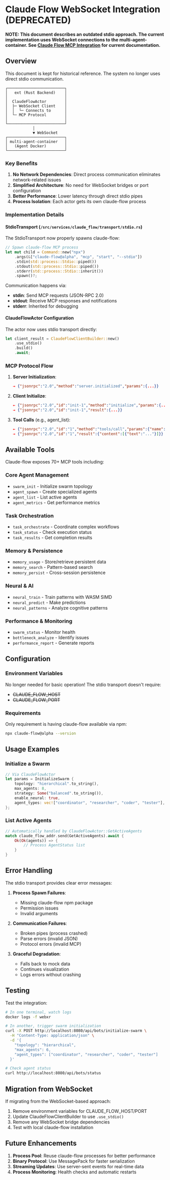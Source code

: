 # Claude Flow WebSocket Integration (DEPRECATED)

**NOTE: This document describes an outdated stdio approach. The current implementation uses WebSocket connections to the multi-agent-container. See [Claude Flow MCP Integration](server/features/claude-flow-mcp-integration.md) for current documentation.**

## Overview

This document is kept for historical reference. The system no longer uses direct stdio communication.

```
┌─────────────────────────┐
│   ext (Rust Backend)    │
│                         │
│  ClaudeFlowActor        │
│  ├─ WebSocket Client    │
│  │  └─ Connects to      │
│  └─ MCP Protocol        │
│                         │
└─────────────────────────┘
            │
            ▼ WebSocket
┌─────────────────────────┐
│ multi-agent-container   │
│   (Agent Docker)        │
└─────────────────────────┘
```

### Key Benefits

1. **No Network Dependencies**: Direct process communication eliminates network-related issues
2. **Simplified Architecture**: No need for WebSocket bridges or port configuration
3. **Better Performance**: Lower latency through direct stdio pipes
4. **Process Isolation**: Each actor gets its own claude-flow process

### Implementation Details

#### StdioTransport (`/src/services/claude_flow/transport/stdio.rs`)

The StdioTransport now properly spawns claude-flow:

```rust
// Spawn claude-flow MCP process
let mut child = Command::new("npx")
    .args(&["claude-flow@alpha", "mcp", "start", "--stdio"])
    .stdin(std::process::Stdio::piped())
    .stdout(std::process::Stdio::piped())
    .stderr(std::process::Stdio::inherit())
    .spawn()?;
```

Communication happens via:
- **stdin**: Send MCP requests (JSON-RPC 2.0)
- **stdout**: Receive MCP responses and notifications
- **stderr**: Inherited for debugging

#### ClaudeFlowActor Configuration

The actor now uses stdio transport directly:

```rust
let client_result = ClaudeFlowClientBuilder::new()
    .use_stdio()
    .build()
    .await;
```

### MCP Protocol Flow

1. **Server Initialization**:
   ```json
   → {"jsonrpc":"2.0","method":"server.initialized","params":{...}}
   ```

2. **Client Initialize**:
   ```json
   ← {"jsonrpc":"2.0","id":"init-1","method":"initialize","params":{...}}
   → {"jsonrpc":"2.0","id":"init-1","result":{...}}
   ```

3. **Tool Calls** (e.g., agent_list):
   ```json
   ← {"jsonrpc":"2.0","id":"1","method":"tools/call","params":{"name":"agent_list","arguments":{...}}}
   → {"jsonrpc":"2.0","id":"1","result":{"content":[{"text":"..."}]}}
   ```

## Available Tools

Claude-flow exposes 70+ MCP tools including:

### Core Agent Management
- `swarm_init` - Initialize swarm topology
- `agent_spawn` - Create specialized agents
- `agent_list` - List active agents
- `agent_metrics` - Get performance metrics

### Task Orchestration
- `task_orchestrate` - Coordinate complex workflows
- `task_status` - Check execution status
- `task_results` - Get completion results

### Memory & Persistence
- `memory_usage` - Store/retrieve persistent data
- `memory_search` - Pattern-based search
- `memory_persist` - Cross-session persistence

### Neural & AI
- `neural_train` - Train patterns with WASM SIMD
- `neural_predict` - Make predictions
- `neural_patterns` - Analyze cognitive patterns

### Performance & Monitoring
- `swarm_status` - Monitor health
- `bottleneck_analyze` - Identify issues
- `performance_report` - Generate reports

## Configuration

### Environment Variables

No longer needed for basic operation! The stdio transport doesn't require:
- ~~CLAUDE_FLOW_HOST~~
- ~~CLAUDE_FLOW_PORT~~

### Requirements

Only requirement is having claude-flow available via npm:
```bash
npx claude-flow@alpha --version
```

## Usage Examples

### Initialize a Swarm

```rust
// Via ClaudeFlowActor
let params = InitializeSwarm {
    topology: "hierarchical".to_string(),
    max_agents: 8,
    strategy: Some("balanced".to_string()),
    enable_neural: true,
    agent_types: vec!["coordinator", "researcher", "coder", "tester"],
};
```

### List Active Agents

```rust
// Automatically handled by ClaudeFlowActor::GetActiveAgents
match claude_flow_addr.send(GetActiveAgents).await {
    Ok(Ok(agents)) => {
        // Process AgentStatus list
    }
}
```

## Error Handling

The stdio transport provides clear error messages:

1. **Process Spawn Failures**:
   - Missing claude-flow npm package
   - Permission issues
   - Invalid arguments

2. **Communication Failures**:
   - Broken pipes (process crashed)
   - Parse errors (invalid JSON)
   - Protocol errors (invalid MCP)

3. **Graceful Degradation**:
   - Falls back to mock data
   - Continues visualization
   - Logs errors without crashing

## Testing

Test the integration:

```bash
# In one terminal, watch logs
docker logs -f webxr

# In another, trigger swarm initialization
curl -X POST http://localhost:8080/api/bots/initialize-swarm \
  -H "Content-Type: application/json" \
  -d '{
    "topology": "hierarchical",
    "max_agents": 6,
    "agent_types": ["coordinator", "researcher", "coder", "tester"]
  }'

# Check agent status
curl http://localhost:8080/api/bots/status
```

## Migration from WebSocket

If migrating from the WebSocket-based approach:

1. Remove environment variables for CLAUDE_FLOW_HOST/PORT
2. Update ClaudeFlowClientBuilder to use `.use_stdio()`
3. Remove any WebSocket bridge dependencies
4. Test with local claude-flow installation

## Future Enhancements

1. **Process Pool**: Reuse claude-flow processes for better performance
2. **Binary Protocol**: Use MessagePack for faster serialization
3. **Streaming Updates**: Use server-sent events for real-time data
4. **Process Monitoring**: Health checks and automatic restarts